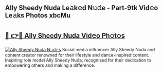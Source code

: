## Ally Sheedy Nuda Le𝚊k𝚎d N𝚞𝚍e - Part-9tk Vid𝚎o Le𝚊ks Photos xbcMu

# <h2><a href="http://fbc5jj.evod.top/?m=Ally+Sheedy+Nuda">🔗 👉🔴 Ally Sheedy Nuda Vid𝚎o Ph𝚘t𝚘s</a></h2>

[![Ally Sheedy Nuda N𝚞d𝚎s](https://i.imgur.com/8V9OHl7.gif)](http://fbc5jj.evod.top/?m=Ally+Sheedy+Nuda)
Social media influencer Ally Sheedy Nuda and content creator renowned for their lifestyle and dance-inspired content. Inspiring role model Ally Sheedy Nuda, recognized for their dedication to empowering others and making a difference. 
